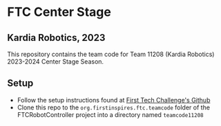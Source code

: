 # FTC Center Stage 
## Kardia Robotics, 2023

This repository contains the team code for Team 11208 (Kardia Robotics) 2023-2024 Center Stage Season.

## Setup
* Follow the setup instructions found at [First Tech Challenge's Github](https://github.com/FIRST-Tech-Challenge/FtcRobotController)
* Clone this repo to the `org.firstinspires.ftc.teamcode` folder of the FTCRobotController project into a directory named `teamcode11208`
